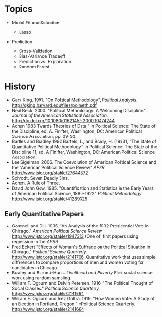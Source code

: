# Topics

- Model Fit and Selection

  - Lasso

- Prediction

   - Cross-Validation
   - Bias-Variance Tradeoff
   - Prediction vs. Explanation
   - Random Forest

# History

- Gary King. 1991. "On Political Methodology", *Political Analysis*. http://gking.harvard.edu/files/polmeth.pdf
- Neal Beck. 2000. "Political Methodology: A Welcoming Discipline." *Journal of the American Statistical Association.* http://dx.doi.org/10.1080/01621459.2000.10474244
- Achen 1983 Twards Theories of Data,” in Political Science: The
State of the Discipline, ed. A. Finifter, Washington, DC: American Political
Science Association, pp. 69-93.
- Bartles and Bradley 1993 Bartels, L., and Brady, H. (19931, “The State of Quantitative Political
Methodology,” in Political Science: The State of the Discipline 11, ed.
A Finifter, Washington, DC: American Political Science Association,
- Lee Sigelman. 2006. The Coevolution of American Political Science and the "American Political Science Review" *APSR* http://www.jstor.org/stable/27644372
- Schrodt. Seven Deadly Sins.
- Achen. A Rule of Three.
- David John Gow. 1985. "Quantification and Statistics in the Early Years of American Political Science, 1880-1922" *Political Methodology* <http://www.jstor.org/stable/41289325>

## Early Quantitative Papers

- Gosenell and Gill. 1935. "An Analysis of the 1932 Presidential Vote in Chicago." *American Political Science Review.* <http://www.jstor.org/stable/1947313> (One of) first papers using regression in the *APSR*
- Fred Eckert "Effects of Woman's Suffrage on the Political Situation in Chicago," *Political Science Quarterly.* <http://www.jstor.org/stable/2141706>. Quantitative work that uses simple differences to compare proportions of men and women voting for candidates in Chicago.
- Bowley and Burnett-Hurst. *Livelihood and Poverty* First social science work using random sampling.
- William F. Ogburn and Delvin Petersen. 1916. "The Political Thought of Social Classes." *Political Science Quarterly.* <http://www.jstor.org/stable/2141564>
- William F. Ogburn and Inez Goltra. 1919. "How Women Vote: A Study of an Election in Portland, Oregon." *Political Science Quarterly. <http://www.jstor.org/stable/2141684>
